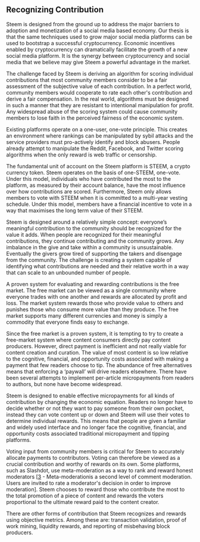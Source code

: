 Recognizing Contribution
------------------------

Steem is designed from the ground up to address the major barriers to adoption and monetization of a social media based economy.
Our thesis is that the same techniques used to grow major social media platforms can be used to bootstrap a successful cryptocurrency.
Economic incentives enabled by cryptocurrency can dramatically facilitate the growth of a new social media platform.
It is the synergy between cryptocurrency and social media that we believe may give Steem a powerful advantage in the market.


The challenge faced by Steem is deriving an algorithm for scoring individual contributions that most community members consider to be a fair assessment of the subjective value of each contribution. 
In a perfect world, community members would cooperate to rate each other's contribution and derive a fair compensation. 
In the real world, algorithms must be designed in such a manner that they are resistant to intentional manipulation for profit.
Any widespread abuse of the scoring system could cause community members to lose faith in the perceived fairness of the economic system.


Existing platforms operate on a one-user, one-vote principle. 
This creates an environment where rankings can be manipulated by sybil attacks and the service providers must pro-actively identify and block abusers.
People already attempt to manipulate the Reddit, Facebook, and Twitter scoring algorithms when the only reward is web traffic or censorship.


The fundamental unit of account on the Steem platform is STEEM, a crypto currency token.
Steem operates on the basis of one-STEEM, one-vote. Under this model, individuals who have contributed the most to the platform, as measured by their account balance, have the
most influence over how contributions are scored. 
Furthermore, Steem only allows members to vote with STEEM when it is committed to a multi-year vesting schedule. 
Under this model, members have a financial incentive to vote in a way that maximises the long term value of their STEEM.


Steem is designed around a relatively simple concept: everyone’s meaningful contribution to the community should be recognized for the value it adds. 
When people are recognized for their meaningful contributions, they continue contributing and the community grows.
Any imbalance in the give and take within a community is unsustainable.
Eventually the givers grow tired of supporting the takers and disengage from the community.
The challenge is creating a system capable of identifying what contributions are needed and their relative worth in a way that can scale to an unbounded number of people.


A proven system for evaluating and rewarding contributions is the free market.
The free market can be viewed as a single community where everyone trades with one another and rewards are allocated by profit and loss.
The market system rewards those who provide value to others and punishes those who consume more value than they produce.
The free market supports many different currencies and money is simply a commodity that everyone finds easy to exchange.


Since the free market is a proven system, it is tempting to try to create a free-market system where content consumers directly pay content producers.
However, direct payment is inefficient and not really viable for content creation and curation. 
The value of most content is so low relative to the cognitive, financial, and opportunity costs associated with making a payment that few readers choose to tip.
The abundance of free alternatives means that enforcing a ‘paywall’ will drive readers elsewhere. 
There have been several attempts to implement per-article micropayments from readers to authors, but none have become widespread.


Steem is designed to enable effective micropayments for all kinds of contribution by changing the economic equation.
Readers no longer have to decide whether or not they want to pay someone from their own pocket, instead they can vote content up or down and Steem will use their votes to determine individual rewards.
This means that people are given a familiar and widely used interface and no longer face the cognitive, financial, and opportunity costs associated traditional micropayment and tipping platforms.


Voting input from community members is critical for Steem to accurately allocate payments to contributors.
Voting can therefore be viewed as a crucial contribution and worthy of rewards on its own.
Some platforms, such as Slashdot, use meta-moderation as a way to rank and reward honest moderators [[3](https://en.wikipedia.org/wiki/Meta-moderation_system) - Meta-moderation​is a second level of comment moderation. Users are invited to rate a moderator's decision in order to improve moderation].
Steem chooses to reward those who contribute the most to the total promotion of a piece of content and rewards the voters proportional to the
ultimate reward paid to the content creator.


There are other forms of contribution that Steem recognizes and rewards using objective metrics.
Among these are: transaction validation, proof of work mining, liquidity rewards, and reporting of misbehaving block producers.
